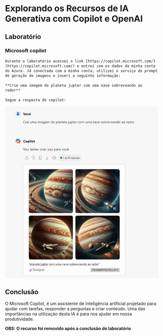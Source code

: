 # Explorando os Recursos de IA Generativa com Copilot e OpenAI

## Laboratório 

### Microsoft copilot

    Durante o laboratório acessei o link [https://copilot.microsoft.com/](https://copilot.microsoft.com/) e entrei com os dados da minha conta do Azure. Já conectada com a minha conta, utilizei o serviço do prompt de geração de imagens e inseri a seguinte informação:

    **Crie uma imagem do planeta jupter com uma nave sobrevoando ao redor**

    Segue a resposta do copilot:

![copilot](img/captura1.JPG)   


## Conclusão

O Microsoft Copilot, é um assistente de inteligência artificial projetado para ajudar com tarefas, responder a perguntas e criar conteúdo. Uma das importâncias na utilização desta IA é para nos ajudar em nossa produtividade.

**OBS: O recurso foi removido após a conclusão do laboratório**
